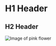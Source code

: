 # H1 Header
## H2 Header
![Image of pink flower](https://www.thoughtco.com/thmb/19F0cna2JSUcDnkuv7oUiSYALBQ=/768x0/filters:no_upscale():max_bytes(150000):strip_icc():format(webp)/lotus-flower-828457262-5c6334b646e0fb0001dcd75a.jpg)

